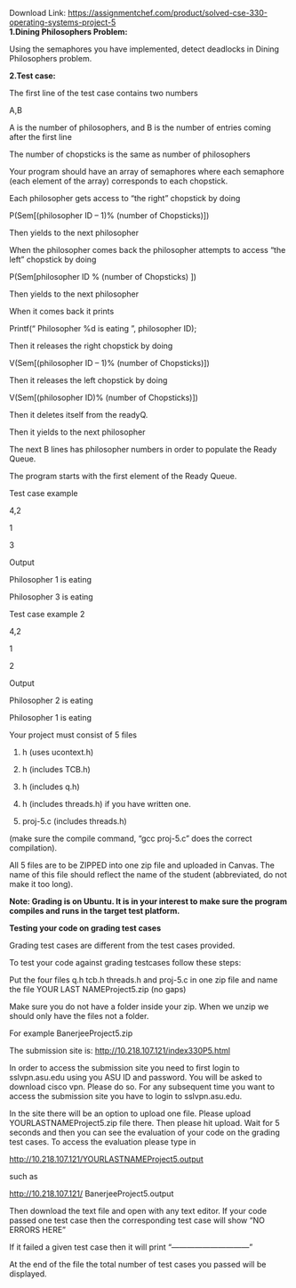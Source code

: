 Download Link: https://assignmentchef.com/product/solved-cse-330-operating-systems-project-5
<br>
<strong>1.Dining Philosophers Problem:</strong>

Using the semaphores you have implemented, detect deadlocks in Dining Philosophers problem.




<strong>2.Test case:</strong>

The first line of the test case contains two numbers

A,B

A is the number of philosophers, and B is the number of entries coming after the first line

The number of chopsticks is the same as number of philosophers

Your program should have an array of semaphores where each semaphore (each element of the array) corresponds to each chopstick.

Each philosopher gets access to “the right” chopstick by doing

P(Sem[(philosopher ID – 1)% (number of Chopsticks)])

Then yields to the next philosopher

When the philosopher comes back the philosopher attempts to access “the left” chopstick by doing

P(Sem[philosopher ID % (number of Chopsticks) ])

Then yields to the next philosopher

When it comes back it prints

Printf(“
 Philosopher %d is eating 
”, philosopher ID);

Then it releases the right chopstick by doing

V(Sem[(philosopher ID – 1)% (number of Chopsticks)])

Then it releases the left chopstick by doing

V(Sem[(philosopher ID)% (number of Chopsticks)])

Then it deletes itself from the readyQ.

Then it yields to the next philosopher







The next B lines has philosopher numbers in order to populate the Ready Queue.

The program starts with the first element of the Ready Queue.




Test case example

4,2

1

3

Output

Philosopher 1 is eating

Philosopher 3 is eating




Test case example 2

4,2

1

2

Output

Philosopher 2 is eating

Philosopher 1 is eating




Your project must consist of 5 files




<ol>

 <li>h (uses ucontext.h)</li>

</ol>




<ol start="2">

 <li>h (includes TCB.h)</li>

</ol>




<ol start="3">

 <li>h (includes q.h)</li>

</ol>




<ol start="4">

 <li>h (includes threads.h) if you have written one.</li>

</ol>




<ol start="5">

 <li>proj-5.c (includes threads.h)</li>

</ol>

(make sure the compile command, “gcc proj-5.c” does the correct compilation).




All 5 files are to be ZIPPED into one zip file and uploaded in Canvas. The name of this file should reflect the name of the student (abbreviated, do not make it too long).




<strong>Note: Grading is on Ubuntu. It is in your interest to make sure the program compiles and runs in the target test platform.</strong>

<strong> </strong>




<strong>Testing your code on grading test cases</strong>

Grading test cases are different from the test cases provided.

To test your code against grading testcases follow these steps:




Put the four files q.h tcb.h threads.h and proj-5.c in one zip file and name the file  YOUR LAST NAMEProject5.zip (no gaps)




Make sure you do not have a folder inside your zip. When we unzip we should only have the files not a folder.




For example BanerjeeProject5.zip




The submission site is: <a href="http://10.218.107.121/index330P5.html">http://10.218.107.121/index330P5.html</a>




In order to access the submission site you need to first login to sslvpn.asu.edu using you ASU ID and password. You will be asked to download cisco vpn. Please do so. For any subsequent time you want to access the submission site you have to login to sslvpn.asu.edu.

In the site there will be an option to upload one file. Please upload YOURLASTNAMEProject5.zip file there. Then please hit upload. Wait for 5 seconds and then you can see the evaluation of your code on the grading test cases. To access the evaluation please type in




<a href="http://10.218.107.121/YOURLASTNAMEProject5.output">http://10.218.107.121/YOURLASTNAMEProject5.output</a>




such as




<a href="http://10.218.107.121/%20BanerjeeProject5.output">http://10.218.107.121/ BanerjeeProject5.output</a>




Then download the text file and open with any text editor. If your code passed one test case then the corresponding test case will show “NO ERRORS HERE”

If it failed a given test case then it will print “——————————”




At the end of the file the total number of test cases you passed will be displayed.








